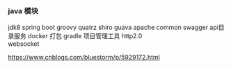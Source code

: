 ### java 模块
jdk8
spring boot 
groovy
quatrz
shiro
guava
apache common 
swagger api目录服务
docker  打包
gradle  项目管理工具
http2.0  
websocket


https://www.cnblogs.com/bluestorm/p/5929172.html 

